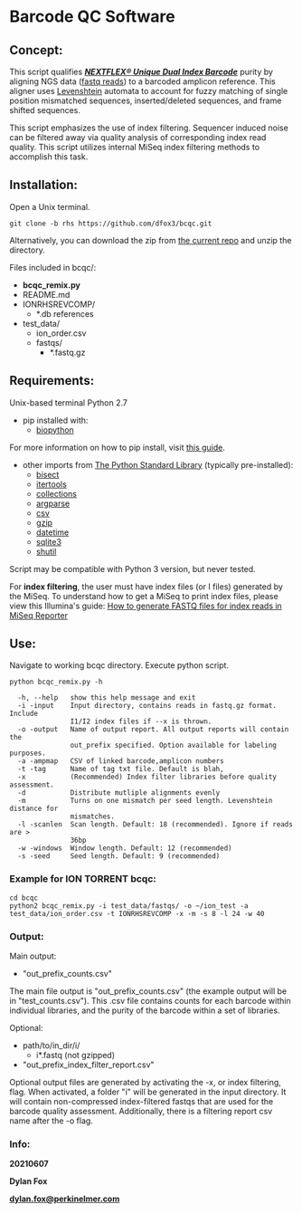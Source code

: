 # Barcode QC Software



## Concept:

This script qualifies **_[NEXTFLEX® Unique Dual Index Barcode](https://perkinelmer-appliedgenomics.com/library-preparation-kits/nextflex-ngs-barcodes/nextflex-unique-dual-index-barcodes/)_** purity by aligning NGS data ([fastq reads](https://en.wikipedia.org/wiki/FASTQ_format)) to a barcoded amplicon reference. This aligner uses [Levenshtein](https://en.wikipedia.org/wiki/Levenshtein_distance) automata to account for fuzzy matching of single position mismatched sequences, inserted/deleted sequences, and frame shifted sequences. 

This script emphasizes the use of index filtering. Sequencer induced noise can be filtered away via quality analysis of corresponding index read quality. This script utilizes internal MiSeq index filtering methods to accomplish this task.



## Installation:

Open a Unix terminal.

`git clone -b rhs https://github.com/dfox3/bcqc.git`

Alternatively, you can download the zip from [the current repo](https://github.com/dfox3/bcqc) and unzip the directory.


Files included in bcqc/:
 - **bcqc_remix.py**
 - README.md
 - IONRHSREVCOMP/
    - \*.db references 
 - test_data/
    - ion_order.csv
    - fastqs/
       - \*.fastq.gz



## Requirements:

Unix-based terminal
Python 2.7
 - pip installed with:
    - [biopython](https://biopython.org/)

For more information on how to pip install, visit [this guide](https://packaging.python.org/tutorials/installing-packages/#ensure-you-can-run-pip-from-the-command-line).

 - other imports from [The Python Standard Library](https://docs.python.org/2/library/) (typically pre-installed):
    - [bisect](https://docs.python.org/2/library/bisect.html)
    - [itertools](https://docs.python.org/2/library/itertools.html)
    - [collections](https://docs.python.org/2/library/collections.html)
    - [argparse](https://docs.python.org/2/library/argparse.html)
    - [csv](https://docs.python.org/2/library/csv.html)
    - [gzip](https://docs.python.org/2/library/gzip.html)
    - [datetime](https://docs.python.org/2/library/datetime.html)
    - [sqlite3](https://docs.python.org/2/library/sqlite3.html)
    - [shutil](https://docs.python.org/2/library/shutil.html)

Script may be compatible with Python 3 version, but never tested.

For **index filtering**, the user must have index files (or I files) generated by the MiSeq. To understand how to get a MiSeq to print index files, please view this Illumina's guide: [How to generate FASTQ files for index reads in MiSeq Reporter](https://support.illumina.com/bulletins/2016/06/how-to-create-fastq-files-for-index-reads-in-miseq-reporter.html)



## Use:

Navigate to working bcqc directory.
Execute python script.

```
python bcqc_remix.py -h

  -h, --help   show this help message and exit
  -i -input    Input directory, contains reads in fastq.gz format. Include
               I1/I2 index files if --x is thrown.
  -o -output   Name of output report. All output reports will contain the
               out_prefix specified. Option available for labeling purposes.
  -a -ampmap   CSV of linked barcode,amplicon numbers
  -t -tag      Name of tag txt file. Default is blah,
  -x           (Recommended) Index filter libraries before quality assessment.
  -d           Distribute mutliple alignments evenly
  -m           Turns on one mismatch per seed length. Levenshtein distance for
               mismatches.
  -l -scanlen  Scan length. Default: 18 (recommended). Ignore if reads are >
               36bp
  -w -windows  Window length. Default: 12 (recommended)
  -s -seed     Seed length. Default: 9 (recommended)

```



### Example for ION TORRENT bcqc:

```
cd bcqc
python2 bcqc_remix.py -i test_data/fastqs/ -o ~/ion_test -a test_data/ion_order.csv -t IONRHSREVCOMP -x -m -s 8 -l 24 -w 40
```



### Output:
Main output:
 - "out_prefix_counts.csv"

The main file output is "out_prefix_counts.csv" (the example output will be in 
"test_counts.csv"). This .csv file contains counts for each barcode within 
individual libraries, and the purity of the barcode within a set of libraries. 

Optional:
 - path/to/in_dir/i/
    - i\*.fastq (not gzipped)
 - "out_prefix_index_filter_report.csv"

Optional output files are generated by activating the -x, or index filtering,
flag. When activated, a folder "i" will be generated in the input directory. It
will contain non-compressed index-filtered fastqs that are used for the barcode
quality assessment. Additionally, there is a filtering report csv name after the 
-o flag.



### Info:

**20210607**

**Dylan Fox**

**dylan.fox@perkinelmer.com**
